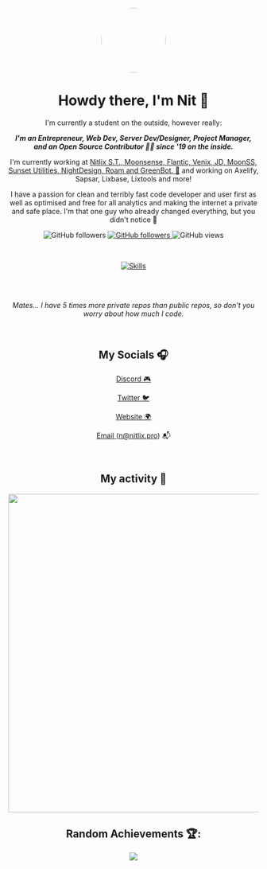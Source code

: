 
<p align="center">
    <img src="https://avatars.githubusercontent.com/u/66027553?v=4" align="center" height="130" style="border-radius: 50%">
</p>

<center>
<h1 align="center">Howdy there, I'm Nit 👋</h1>
<p align="center" style="max-width: 40rem">I'm currently a student on the outside, however really:</p>


<p align="center" style="max-width: 40rem">
<i><b>I'm an Entrepreneur, Web Dev, Server Dev/Designer, Project Manager, and an Open Source Contributor 💛🔥 since '19 on the inside.</b></i>
</p>


<p align="center" style="max-width: 50rem">
I'm currently working at <a href="https://nitlix.pro" target=_blank>Nitlix S.T., Moonsense, Flantic, Venix, JD, MoonSS, Sunset Utilities, NightDesign, Roam and GreenBot. 🥳</a> and working on Axelify, Sapsar, Lixbase, Lixtools and more!
</p>

<p align="center" style="max-width: 50rem">
I have a passion for clean and terribly fast code developer and user first as well as optimised and free for all analytics and making the internet a private and safe place. I'm that one guy who already changed everything, but you didn't notice 🤯
</p>



<p align="center">
    <img alt="GitHub followers" src="https://img.shields.io/github/followers/nitlix">
    <a href="https://nitlix.pro">
        <img alt="GitHub followers" src="https://img.shields.io/badge/My-website-green">
    </a>
    <img alt="GitHub views" src="https://komarev.com/ghpvc/?username=nitlix&label=PROFILE+VIEWS&color=blueviolet">
</p>

<br />

  
<p align="center">
    <a href="https://nitlix.pro" target="_blank">
        <img alt="Skills" src="https://skillicons.dev/icons?i=js,html,css,py,md,nodejs,git,nextjs,react,bots,vscode,discord,github,linux&perline=7">
    </a>
</p>


<br />
<br />
<p align="center" style="max-width: 50rem; font-style: italic;">Mates... I have 5 times more private repos than public repos, so don't you worry about how much I code.</p>

<br />

<h2>My Socials 🎧</h2>

<a href="https://discord.com/users/567641525706686474"> Discord 🎮</a>

<a href="https://twitter.com/nitlixis">Twitter 🐦</a>

<a href="https://nitlix.pro">Website 🌍</a>

<a href="mailto:n@nitlix.pro">Email (n@nitlix.pro) 📬</a>
</p>

<br />

<h2>My activity 🤑</h2>
<img src="https://wakatime.com/share/@5f6652ed-17e6-4401-9ef1-13a33abcd426/329cc620-d903-469d-9be7-e0ff16f79848.svg" style="width: 40rem; max-width: 100%">

<br />

<h2>Random Achievements 🏆:</h2>
<img src="https://github-profile-trophy.vercel.app/?username=nitlix&theme=tokyonight">
<center>
